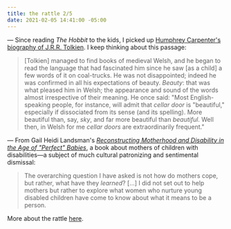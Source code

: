 ```yaml
---
title: the rattle 2/5
date: 2021-02-05 14:41:00 -05:00
---
```


— Since reading *The Hobbit* to the kids, I picked up [Humphrey Carpenter's biography of J.R.R. Tolkien](https://bookshop.org/books/j-r-r-tolkien-a-biography-9780618057023/9780618057023). I keep thinking about this passage: 

>[Tolkien] managed to find books of medieval Welsh, and he began to read the language that had fascinated him since he saw [as a child] a few words of it on coal-trucks. He was not disappointed; indeed he was confirmed in all his expectations of beauty. *Beauty*: that was what pleased him in Welsh; the appearance and sound of the words almost irrespective of their meaning. He once said: "Most English-speaking people, for instance, will admit that  *cellar door* is "beautiful," especially if dissociated from its sense (and its spelling). More beautiful than, say, *sky*, and far more beautiful than *beautiful*. Well then, in Welsh for me *cellar doors* are extraordinarily frequent."

—  From Gail Heidi Landsman's *[Reconstructing Motherhood and Disability in the Age of "Perfect" Babies](https://bookshop.org/books/reconstructing-motherhood-and-disability-in-the-age-of-perfect-babies-9780415917896/9780415917896)*, a book about mothers of children with disabilities—a subject of much cultural patronizing and sentimental dismissal: 

>The overarching question I have asked is not how do mothers cope, but rather, what have they *learned*? [...] I did not set out to help mothers but rather to explore what women who nurture young disabled children have come to know about what it means to be a person.

More about the rattle [here](https://sarahendren.com/2021/01/08/the-rattle-1-slash-8-slash-20/).